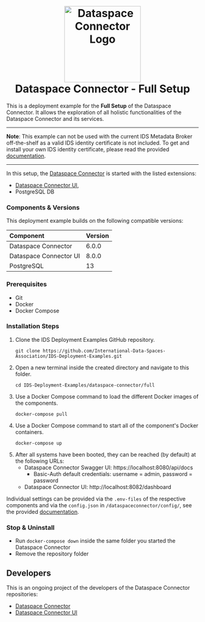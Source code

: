 <h1 align="center">
  <br>
  <a href="https://dataspace-connector.de/dsc_logo.svg"><img src="https://dataspace-connector.de/dsc_logo.svg" alt="Dataspace Connector Logo" width="200"></a>
  <br>
      Dataspace Connector - Full Setup
  <br>
</h1>

This is a deployment example for the **Full Setup** of the Dataspace Connector. It allows the exploration of all holistic functionalities of the Dataspace Connector and its services. 

---

**Note**: 
This example can not be used with the current IDS Metadata Broker off-the-shelf as a valid IDS identity certificate is not included. 
To get and install your own IDS identity certificate, please read the provided [documentation](https://international-data-spaces-association.github.io/DataspaceConnector/).

---

In this setup, the [Dataspace Connector](https://github.com/International-Data-Spaces-Association/DataspaceConnector) is started with the listed extensions:
* [Dataspace Connector UI](https://github.com/International-Data-Spaces-Association/DataspaceConnectorUI), 
* PostgreSQL DB

### Components & Versions
This deployment example builds on the following compatible versions:

| Component | Version |
|:----------|:--------|
| Dataspace Connector | 6.0.0 |
| Dataspace Connector UI | 8.0.0 |
| PostgreSQL | 13 |

### Prerequisites
  - Git
  - Docker
  - Docker Compose

### Installation Steps
1. Clone the IDS Deployment Examples GitHub repository.
    ```
    git clone https://github.com/International-Data-Spaces-Association/IDS-Deployment-Examples.git
    ```
2. Open a new terminal inside the created directory and navigate to this folder.
    ```
    cd IDS-Deployment-Examples/dataspace-connector/full
    ```
3. Use a Docker Compose command to load the different Docker images of the components.
    ```
    docker-compose pull
    ```
4. Use a Docker Compose command to start all of the component's Docker containers.
   ```
   docker-compose up
   ```    
5. After all systems have been booted, they can be reached (by default) at the following URLs:
   - Dataspace Connector Swagger UI: https://localhost:8080/api/docs
     - Basic-Auth default credentials: username = admin, password = password
   - Dataspace Connector UI: http://localhost:8082/dashboard

Individual settings can be provided via the `.env-files` of the respective components and via the `config.json` in `/dataspaceconnector/config/`, see the provided [documentation](https://international-data-spaces-association.github.io/DataspaceConnector/).

### Stop & Uninstall
  - Run `docker-compose down` inside the same folder you started the Dataspace Connector
  - Remove the repository folder

## Developers

This is an ongoing project of the developers of the Dataspace Connector repositories:
* [Dataspace Connector](https://github.com/International-Data-Spaces-Association/DataspaceConnector)
* [Dataspace Connector UI](https://github.com/International-Data-Spaces-Association/DataspaceConnectorUI)





